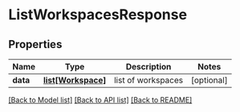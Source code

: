 # ListWorkspacesResponse

## Properties
Name | Type | Description | Notes
------------ | ------------- | ------------- | -------------
**data** | [**list[Workspace]**](Workspace.md) | list of workspaces | [optional] 

[[Back to Model list]](../README.md#documentation-for-models) [[Back to API list]](../README.md#documentation-for-api-endpoints) [[Back to README]](../README.md)


